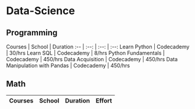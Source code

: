 # Data-Science

## Programming
Courses | School | Duration
:-- | :--: | :--: | :--:
Learn Python | Codecademy | 30/hrs
Learn SQL | Codecademy | 8/hrs
Python Fundamentals | Codecademy | 450/hrs
Data Acquisition | Codecademy | 450/hrs
Data Manipulation with Pandas | Codecademy | 450/hrs
## Math
Courses | School | Duration | Effort
:-- | :--: | :--: | :--:

